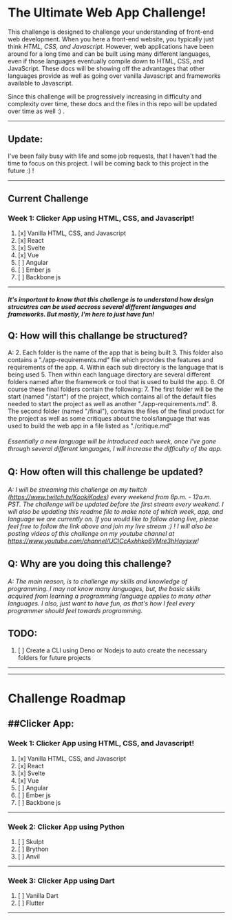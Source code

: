 # The Ultimate Web App Challenge!
This challenge is designed to challenge your understanding of front-end web development. When you here a front-end website, you typically just think *HTML, CSS, and Javascript*. However, web applications have been around for a long time and can be built using many different languages, even if those languages eventually compile down to HTML, CSS, and JavaScript. These docs will be showing off the advantages that other languages provide as well as going over vanilla Javascript and frameworks available to Javascript.

Since this challenge will be progressively increasing in difficulty and complexity over time, these docs and the files in this repo will be updated over time as well :) .

---
## Update:
I've been faily busy with life and some job requests, that I haven't had the time to focus on this project. I will be coming back to this project in the future :) !

-----------------------------
## Current Challenge
### Week 1: Clicker App using HTML, CSS, and Javascript!
1. [x] Vanilla HTML, CSS, and Javascript
2. [x] React
3. [x] Svelte
4. [x] Vue
5. [ ] Angular
6. [ ] Ember js
7. [ ] Backbone js
---------------------------

##### It's important to know that this challenge is to understand how design strucutres can be used accross several different languages and frameworks. But mostly, I'm here to just have fun!

## Q: How will this challange be structured?
A:
2. Each folder is the name of the app that is being built
3. This folder also contains a "./app-requirements.md" file which provides the features and requirements of the app.
4. Within each sub directory is the language that is being used
5. Then within each language directory are several different folders named after the framework or tool that is used to build the app.
6. Of course these final folders contain the following:
7. The first folder will be the start (named "/start") of the project, which contains all of the default files needed to start the project as well as another "./app-requirements.md".
8. The second folder (named "/final"), contains the files of the final product for the project as well as some critiques about the tools/language that was used to build the web app in a file listed as "./critique.md"

###### Essentially a new language will be introduced each week, once I've gone through several different languages, I will increase the difficulty of the app.

## Q: How often will this challenge be updated? 
###### A: I will be streaming this challenge on my twitch (https://www.twitch.tv/KookiKodes) every weekend from 8p.m. - 12a.m. PST. The challenge will be updated before the first stream every weekend. I will also be updating this readme file to make note of which week, app, and language we are currently on. If you would like to follow along live, please feel free to follow the link above and join my live stream :) ! I will also be posting videos of this challenge on my youtube channel at https://www.youtube.com/channel/UClCcAxhhko6VMre3hHoysxw!

## Q: Why are you doing this challenge?
###### A: The main reason, is to challenge my skills and knowledge of programming. I may not know many languages, but, the basic skills acquired from learning a programming language applies to many other languages. I also, just want to have fun, as that's how I feel every programmer should feel towards programming.

## TODO:
1. [ ] Create a CLI using Deno or Nodejs to auto create the necessary folders for future projects

---
---
# Challenge Roadmap


##Clicker App:
---
### Week 1: Clicker App using HTML, CSS, and Javascript!
1. [x] Vanilla HTML, CSS, and Javascript
2. [x] React
3. [x] Svelte
4. [x] Vue
5. [ ] Angular
6. [ ] Ember js
7. [ ] Backbone js
---
### Week 2: Clicker App using Python
1. [ ]  Skulpt
2. [ ]  Brython
3. [ ]  Anvil
---
### Week 3: Clicker App using Dart
1. [ ] Vanilla Dart
2. [ ] Flutter
---
